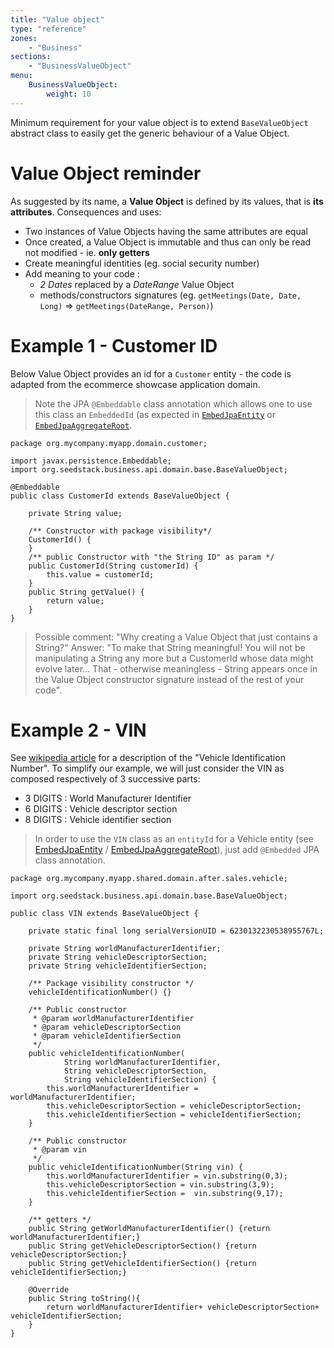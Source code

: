 ```yaml
---
title: "Value object"
type: "reference"
zones:
    - "Business"
sections:
    - "BusinessValueObject"
menu:
    BusinessValueObject:
        weight: 10
---
```


Minimum requirement for your value object is to extend `BaseValueObject` abstract class to easily get the generic behaviour of a Value Object.

# Value Object reminder 

As suggested by its name, a **Value Object** is defined by its values, that is **its attributes**. Consequences and uses:

- Two instances of Value Objects having the same attributes are equal
- Once created, a Value Object is immutable and thus can only be read not modified  - ie. **only getters**
- Create meaningful identities (eg. social security number)
- Add meaning to your code :
	- *2 Dates* replaced by a *DateRange* Value Object
	- methods/constructors signatures (eg. `getMeetings(Date, Date, Long)` => `getMeetings(DateRange, Person)`)

# Example 1 - Customer ID

Below Value Object provides an id for a `Customer` entity - the code is adapted from the ecommerce showcase application domain.

> Note the JPA `@Embeddable` class annotation which allows one to use this class an `EmbeddedId` (as expected in [`EmbedJpaEntity`](#!/business-doc/hands-on-domain/aggregate-root#embedjpaentity) 
or [`EmbedJpaAggregateRoot`](#!/business-doc/hands-on-domain/aggregate-root#embedjpaaggregateroot).

```
package org.mycompany.myapp.domain.customer;

import javax.persistence.Embeddable;
import org.seedstack.business.api.domain.base.BaseValueObject;

@Embeddable
public class CustomerId extends BaseValueObject {

    private String value;
     
	/** Constructor with package visibility*/
    CustomerId() {
    }
	/** public Constructor with "the String ID" as param */
    public CustomerId(String customerId) {
        this.value = customerId;
    }
    public String getValue() {
        return value;
    }
}

```

>Possible comment: "Why creating a Value Object that just contains a String?"
>Answer: "To make that String meaningful! You will not be manipulating a String any more but a CustomerId whose data might evolve later... 
That - otherwise meaningless - String appears once in the Value Object constructor signature instead of the rest of your code".

# Example 2 - VIN

See [wikipedia article](http://en.wikipedia.org/wiki/Vehicle_Identification_Number#Components_of_the_VIN) for a description of the "Vehicle Identification Number".
To simplify our example, we will just consider the VIN as composed respectively of 3 successive parts:

- 3 DIGITS : World Manufacturer Identifier
- 6 DIGITS : Vehicle descriptor section
- 8 DIGITS : Vehicle identifier section

> In order to use the `VIN` class as an `entityId` for a Vehicle entity (see [EmbedJpaEntity](#!/business-doc/hands-on-domain/entity#embedjpaentity) / [EmbedJpaAggregateRoot](#!/business-doc/hands-on-domain/aggregate-root#embedjpaaggregateroot)), just add `@Embedded` JPA class annotation.

```
package org.mycompany.myapp.shared.domain.after.sales.vehicle;

import org.seedstack.business.api.domain.base.BaseValueObject;

public class VIN extends BaseValueObject {

	private static final long serialVersionUID = 6230132230538955767L;

	private String worldManufacturerIdentifier;
    private String vehicleDescriptorSection;
    private String vehicleIdentifierSection;
   
    /** Package visibility constructor */
	vehicleIdentificationNumber() {}
	
	/** Public constructor 
	 * @param worldManufacturerIdentifier
	 * @param vehicleDescriptorSection
	 * @param vehicleIdentifierSection
	 */
	public vehicleIdentificationNumber(
			String worldManufacturerIdentifier,
			String vehicleDescriptorSection, 
			String vehicleIdentifierSection) {
		this.worldManufacturerIdentifier = worldManufacturerIdentifier;
		this.vehicleDescriptorSection = vehicleDescriptorSection;
		this.vehicleIdentifierSection = vehicleIdentifierSection;
	}
	
	/** Public constructor
	 * @param vin
	 */
	public vehicleIdentificationNumber(String vin) {
		this.worldManufacturerIdentifier = vin.substring(0,3);
		this.vehicleDescriptorSection = vin.substring(3,9);
		this.vehicleIdentifierSection =  vin.substring(9,17);
	}
	
	/** getters */
	public String getWorldManufacturerIdentifier() {return worldManufacturerIdentifier;}
	public String getVehicleDescriptorSection() {return vehicleDescriptorSection;}
	public String getVehicleIdentifierSection() {return vehicleIdentifierSection;}
	
	@Override
	public String toString(){
		return worldManufacturerIdentifier+ vehicleDescriptorSection+ vehicleIdentifierSection;
	}
}

```
